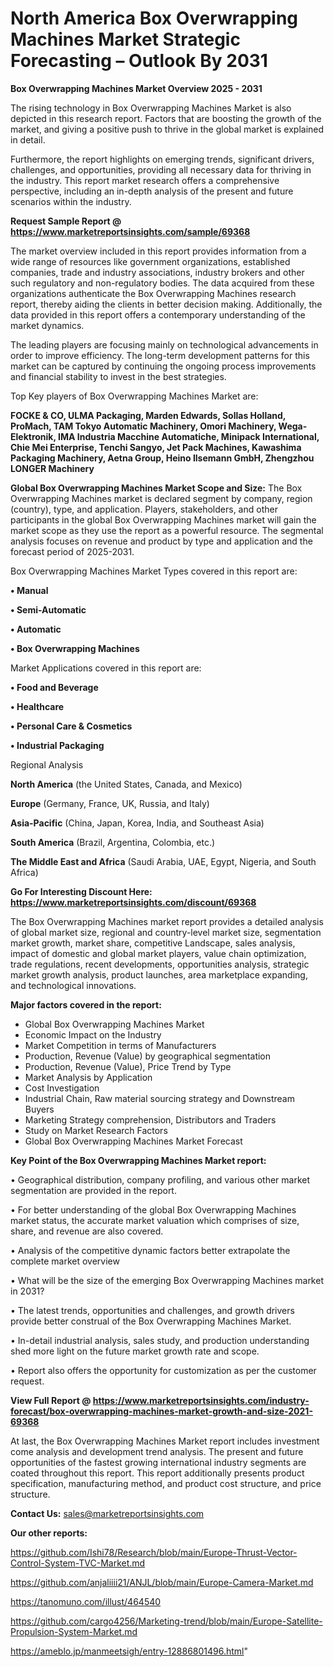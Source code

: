 # North America Box Overwrapping Machines Market Strategic Forecasting – Outlook By 2031

<Strong> Box Overwrapping Machines Market Overview 2025 - 2031</strong>

The rising technology in Box Overwrapping Machines Market is also depicted in this research report. Factors that are boosting the growth of the market, and giving a positive push to thrive in the global market is explained in detail.

Furthermore, the report highlights on emerging trends, significant drivers, challenges, and opportunities, providing all necessary data for thriving in the industry. This report market research offers a comprehensive perspective, including an in-depth analysis of the present and future scenarios within the industry.

<strong>Request Sample Report @ <a href=https://www.marketreportsinsights.com/sample/69368>https://www.marketreportsinsights.com/sample/69368</a></strong>

The market overview included in this report provides information from a wide range of resources like government organizations, established companies, trade and industry associations, industry brokers and other such regulatory and non-regulatory bodies. The data acquired from these organizations authenticate the Box Overwrapping Machines research report, thereby aiding the clients in better decision making. Additionally, the data provided in this report offers a contemporary understanding of the market dynamics.

The leading players are focusing mainly on technological advancements in order to improve efficiency. The long-term development patterns for this market can be captured by continuing the ongoing process improvements and financial stability to invest in the best strategies.

Top Key players of Box Overwrapping Machines Market are:

<strong>FOCKE & CO, ULMA Packaging, Marden Edwards, Sollas Holland, ProMach, TAM Tokyo Automatic Machinery, Omori Machinery, Wega-Elektronik, IMA Industria Macchine Automatiche, Minipack International, Chie Mei Enterprise, Tenchi Sangyo, Jet Pack Machines, Kawashima Packaging Machinery, Aetna Group, Heino Ilsemann GmbH, Zhengzhou LONGER Machinery</strong>

<strong><b>Global Box Overwrapping Machines Market Scope and Size:</b></strong>
The Box Overwrapping Machines market is declared segment by company, region (country), type, and application. Players, stakeholders, and other participants in the global Box Overwrapping Machines market will gain the market scope as they use the report as a powerful resource. The segmental analysis focuses on revenue and product by type and application and the forecast period of 2025-2031.

Box Overwrapping Machines Market Types covered in this report are:

<strong>• Manual

• Semi-Automatic

• Automatic

• Box Overwrapping Machines</strong>

Market Applications covered in this report are:

<strong>• Food and Beverage

• Healthcare

• Personal Care & Cosmetics

• Industrial Packaging</strong> 

Regional Analysis

<strong>North America</strong> (the United States, Canada, and Mexico)

<strong>Europe</strong> (Germany, France, UK, Russia, and Italy)

<strong>Asia-Pacific</strong> (China, Japan, Korea, India, and Southeast Asia)

<strong>South America</strong> (Brazil, Argentina, Colombia, etc.)

<strong>The Middle East and Africa</strong> (Saudi Arabia, UAE, Egypt, Nigeria, and South Africa)

<strong>Go For Interesting Discount Here: <a href=https://www.marketreportsinsights.com/discount/69368>https://www.marketreportsinsights.com/discount/69368</a></strong>

The Box Overwrapping Machines market report provides a detailed analysis of global market size, regional and country-level market size, segmentation market growth, market share, competitive Landscape, sales analysis, impact of domestic and global market players, value chain optimization, trade regulations, recent developments, opportunities analysis, strategic market growth analysis, product launches, area marketplace expanding, and technological innovations.

<strong><b>Major factors covered in the report:</b></strong>
<ul>
  <li>Global Box Overwrapping Machines Market </li>
  <li>Economic Impact on the Industry</li>
  <li>Market Competition in terms of Manufacturers</li>
  <li>Production, Revenue (Value) by geographical segmentation</li>
  <li>Production, Revenue (Value), Price Trend by Type</li>
  <li>Market Analysis by Application</li>
  <li>Cost Investigation</li>
  <li>Industrial Chain, Raw material sourcing strategy and Downstream Buyers</li>
  <li>Marketing Strategy comprehension, Distributors and Traders</li>
  <li>Study on Market Research Factors</li>
  <li>Global Box Overwrapping Machines Market Forecast</li>
</ul>

<strong><b>Key Point of the Box Overwrapping Machines Market report:</b></strong>

• Geographical distribution, company profiling, and various other market segmentation are provided in the report.

• For better understanding of the global Box Overwrapping Machines market status, the accurate market valuation which comprises of size, share, and revenue are also covered.

• Analysis of the competitive dynamic factors better extrapolate the complete market overview

• What will be the size of the emerging Box Overwrapping Machines market in 2031?

• The latest trends, opportunities and challenges, and growth drivers provide better construal of the Box Overwrapping Machines Market.

• In-detail industrial analysis, sales study, and production understanding shed more light on the future market growth rate and scope.

• Report also offers the opportunity for customization as per the customer request.

<strong><b>View Full Report @ <a href=https://www.marketreportsinsights.com/industry-forecast/box-overwrapping-machines-market-growth-and-size-2021-69368>https://www.marketreportsinsights.com/industry-forecast/box-overwrapping-machines-market-growth-and-size-2021-69368</a></b></strong>


At last, the Box Overwrapping Machines Market report includes investment come analysis and development trend analysis. The present and future opportunities of the fastest growing international industry segments are coated throughout this report. This report additionally presents product specification, manufacturing method, and product cost structure, and price structure.

<strong>Contact Us:</strong>
sales@marketreportsinsights.com

<strong>Our other reports:</strong>

<a href=https://github.com/Ishi78/Research/blob/main/Europe-Thrust-Vector-Control-System-TVC-Market.md>https://github.com/Ishi78/Research/blob/main/Europe-Thrust-Vector-Control-System-TVC-Market.md</a>

<a href=https://github.com/anjaliiii21/ANJL/blob/main/Europe-Camera-Market.md>https://github.com/anjaliiii21/ANJL/blob/main/Europe-Camera-Market.md</a>

<a href=https://tanomuno.com/illust/464540>https://tanomuno.com/illust/464540</a>

<a href=https://github.com/cargo4256/Marketing-trend/blob/main/Europe-Satellite-Propulsion-System-Market.md>https://github.com/cargo4256/Marketing-trend/blob/main/Europe-Satellite-Propulsion-System-Market.md</a>

<a href=https://ameblo.jp/manmeetsigh/entry-12886801496.html>https://ameblo.jp/manmeetsigh/entry-12886801496.html</a>"
